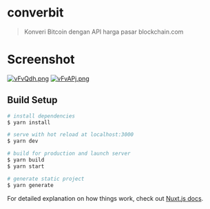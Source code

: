 # converbit

> Konveri Bitcoin dengan API harga pasar blockchain.com

# Screenshot

[![vFvQdh.png](https://b.imge.to/2019/10/05/vFvQdh.png)](https://imge.to/i/vFvQdh)
[![vFvAPj.png](https://b.imge.to/2019/10/05/vFvAPj.png)](https://imge.to/i/vFvAPj)

## Build Setup

``` bash
# install dependencies
$ yarn install

# serve with hot reload at localhost:3000
$ yarn dev

# build for production and launch server
$ yarn build
$ yarn start

# generate static project
$ yarn generate
```

For detailed explanation on how things work, check out [Nuxt.js docs](https://nuxtjs.org).
